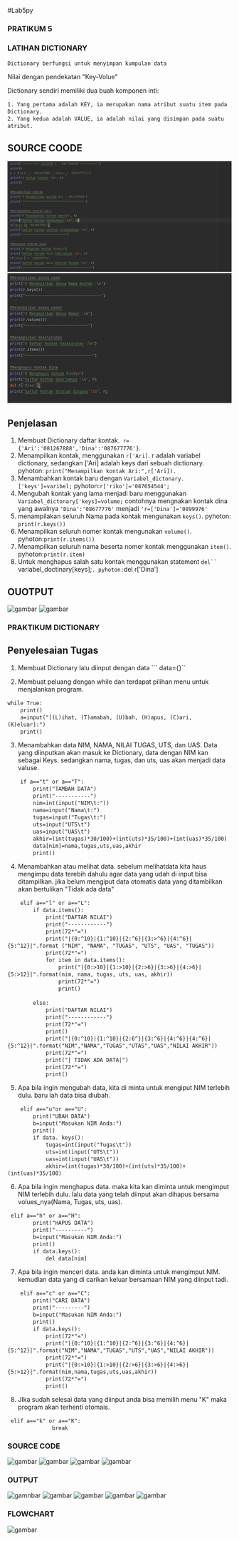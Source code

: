 #Lab5py
### PRATIKUM 5
### LATIHAN DICTIONARY
```
Dictionary berfungsi untuk menyimpan kumpulan data
```
Nilai dengan pendekatan "Key-Volue"

Dictionary sendiri memiliki dua buah komponen inti:

    1. Yang pertama adalah KEY, ia merupakan nama atribut suatu item pada Dictionary.
    2. Yang kedua adalah VALUE, ia adalah nilai yang disimpan pada suatu atribut.

## SOURCE COODE
![gamabr](foto/iny1.png)
![gambar](foto/iny2.png)

## Penjelasan
1. Membuat Dictionary daftar kontak.``` r={'Ari':'081267888','Dina':'087677776'}```.
2. Menampilkan kontak, menggunakan ```r['Ari]```. r adalah variabel dictionary, sedangkan ['Ari] adalah keys dari sebuah dictionary.
pyhoton: ```print("Menampilkan kontak Ari:",r['Ari]).```
3. Menambahkan kontak baru dengan ```Variabel_dictonary.['keys']=varibel;```
pyhoton:```r['riko']='087654544';```
4. Mengubah kontak yang lama menjadi baru menggunakan ```Variabel_dictonary['keys]=volume;```
contohnya mengnakan kontak dina yang awalnya ```'Dina':'08677776'``` menjadi ```'r=['Dina']='0899976'```
5. menampilakan seluruh Nama pada kontak mengunakan ```keys()```.
pyhoton: ```print(r.keys())```
6. Menampilkan seluruh nomer kontak mengunakan ```volume()```.
pyhoton:```print(r.items())```
7. Menampilkan seluruh nama beserta nomer kontak menggunakan ```item()```.
pyhoton:```print(r.item)```
8. Untuk menghapus salah satu kontak menggunakan statement ```del``
```variabel_doctinary[keys];```.
pyhoton:```del r['Dina']

## OUOTPUT
![gambar](foto/iny3.png)
![gambar](foto/iny4.png)

### PRAKTIKUM DICTIONARY
## Penyelesaian Tugas

1. Membuat Dictionary lalu diinput dengan data
   ``` data={}``

2. Membuat peluang dengan while dan terdapat pilihan menu untuk menjalankan program.
```
while True:
    print()
    a=input("[(L)ihat, (T)amabah, (U)bah, (H)apus, (C)ari, (K)eluar]:")
    print()
````

3. Menambahkan data NIM, NAMA, NILAI TUGAS, UTS, dan UAS. Data yang diinputkan akan masuk ke Dictionary, data dengan NIM kan sebagai Keys. sedangkan nama, tugas, dan uts, uas akan menjadi data valuse.
```
    if a=="t" or a=="T":
        print("TAMBAH DATA")
        print("-----------")
        nim=int(input("NIM\t:"))
        nama=input("Nama\t:")
        tugas=input("Tugas\t:")
        uts=input("UTS\t")
        uas=input("UAS\t")
        akhir=(int(tugas)*30/100)+(int(uts)*35/100)+(int(uas)*35/100)
        data[nim]=nama,tugas,uts,uas,akhir
        print()
```

4. Menambahkan atau melihat data. sebelum melihatdata kita haus mengimpu data terebih dahulu agar data yang udah di input bisa ditampilkan. jika belum mengiput data otomatis data yang ditambilkan akan bertulikan "Tidak ada data"
```
    elif a=="l" or a=="L":
        if data.items():
            print("DAFTAR NILAI")
            print("------------")
            print(72*"=")
            print("|{0:^10}|{1:^10}|{2:^6}|{3:>^6}|{4:^6}|{5:^12}|".format ("NIM", "NAMA", "TUGAS", "UTS", "UAS", "TUGAS"))
            print(72*"=")
            for item in data.items():
                print("|{0:>10}|{1:>10}|{2:>6}|{3:>6}|{4:>6}|{5:>12}|".format(nim, nama, tugas, uts, uas, akhir))
                print(72*"=")
                print()

        else:
            print("DAFTAR NILAI")
            print("------------")
            print(72*"=")
            print()
            print("|{0:^10}|{1:^10}|{2:6^}|{3:^6}|{4:^6}|{4:^6}|{5:^12}|".format("NIM","NAMA","TUGAS","UTAS","UAS","NILAI AKHIR"))
            print(72*"=")
            print("| TIDAK ADA DATA|")
            print(72*"=")
            print()
```

5. Apa bila ingin mengubah data, kita di minta untuk mengiput NIM terlebih dulu. baru lah data bisa diubah.
```
    elif a=="u"or a=="U":
        print("UBAH DATA")
        b=input("Masukan NIM Anda:")
        print()
        if data. keys():
            tugas=int(input("Tugas\t"))
            uts=int(input("UTS\t"))
            uas=int(input("UAS\t"))
            akhir=(int(tugas)*30/100)+(int(uts)*35/100)+(int(uas)*35/100)
```

6. Apa bila ingin menghapus data. maka kita kan diminta untuk mengimput NIM terlebih dulu. lalu data yang telah diinput akan dihapus bersama volues_nya(Nama, Tugas, uts, uas).
```
 elif a=="h" or a=="H":
        print("HAPUS DATA")
        print("----------")
        b=input("Masukan NIM Anda:")
        print()
        if data.keys():
            del data[nim]
```

7. Apa bila ingin menceri data. anda kan diminta untuk mengimput NIM. kemudian data yang di carikan keluar bersamaan NIM yang diinput tadi.
```
    elif a=="c" or a=="C":
        print("CARI DATA")
        print("---------")
        b=input("Masukan NIM Anda:")
        print()
        if data.keys():
            print(72*"=")
            print("|{0:^10}|{1:^10}|{2:^6}|{3:^6}|{4:^6}|{5:^12}|".format("NIM","NAMA","TUGAS","UTS","UAS","NILAI AKHIR"))
            print(72*"=")
            print("|{0:>10}|{1:>10}|{2:>6}|{3:>6}|{4:>6}|{5:>12}|".format(nim,nama,tugas,uts,uas,akhir))
            print(72*"=")
            print()
```

8. JIka sudah selesai data yang diinput anda bisa memilih menu "K" maka program akan terhenti otomais.
```
 elif a=="k" or a=="K":
              break
```

### SOURCE CODE

![gambar](foto/iny5.png)
![gambar](foto/iny6.png)
![gambar](foto/iny7.png)
![gambar](foto/iny8.png)

### OUTPUT

![gamnbar](foto/iny9.png)
![gambar](foto/iny10.png)
![gambar](foto/iny11.png)
![gambar](foto/iny12.png)
![gambar](foto/iny13.png)

### FLOWCHART
![gambar](foto/iny14.png)